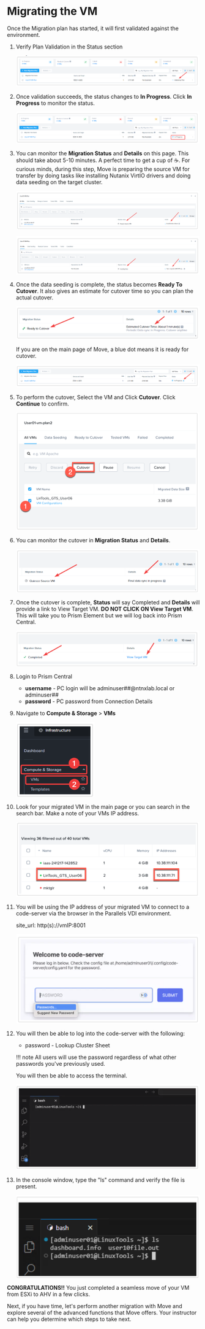 # Migrating the VM

Once the Migration plan has started, it will first validated against the environment.

1. Verify Plan Validation in the Status section

     ![](./img/val.png)

2. Once validation succeeds, the status changes to **In Progress**. Click **In Progress** to 
monitor the status.

     ![](./img/inP.png)

3. You can monitor the **Migration Status** and **Details** on this page. This should take 
about 5-10 minutes. A perfect time to get a cup of ☕.
For curious minds, during this step, Move is preparing the source VM for transfer 
by doing tasks like installing Nutanix VirtIO drivers and doing data seeding on the target cluster.

     ![](./img/3a.png)

     ![](./img/3b.png)

4. Once the data seeding is complete, the status becomes **Ready To Cutover**. 
It also gives an estimate for cutover time so you can plan the actual cutover.

      ![](./img/4.png)

    If you are on the main page of Move, a blue dot means it is ready for cutover.

    ![](./img/4b.png)

5. To perform the cutover, Select the VM and Click **Cutover**. Click **Continue** to confirm.

     ![](./img/5.png)

6. You can monitor the cutover in **Migration Status** and **Details**.

     ![](./img/6.png)

7. Once the cutover is complete, **Status** will say Completed and **Details** will provide a link 
to View Target VM.
   **DO NOT CLICK ON View Target VM**. This will take you to Prism Element but we will log back 
into Prism Central.

     ![](./img/7.png)

8. Login to Prism Central

    - **username** - PC login will be adminuser##@ntnxlab.local or adminuser##
    - **password** - PC password from Connection Details

9. Navigate to **Compute & Storage** > **VMs**

     ![](./img/9.png)

10. Look for your migrated VM in the main page or you can search in the search 
bar. Make a note of your VMs IP address.

      ![](./img/10.png)

11. You will be using the IP address of your migrated VM to connect to a code-server via the browser in the Parallels VDI environment.

    site_url: http(s)://vmIP:8001

    ![](./img/11.png)

12. You will then be able to log into the code-server with the following:

    - password - Lookup Cluster Sheet
    

    !!! note
        All users will use the password regardless of what other passwords you've previously used.
    
    You will then be able to access the terminal.
    
    ![](./img/12.png)

13. In the console window, type the "ls" command and verify the file is present.

    ![](./img/13.png)

**CONGRATULATIONS!!** You just completed a seamless move of your VM from ESXi to AHV 
in a few clicks.

Next, if you have time, let's perform another migration with Move and explore 
several of the advanced functions that Move offers. Your instructor can help you 
determine which steps to take next.

    